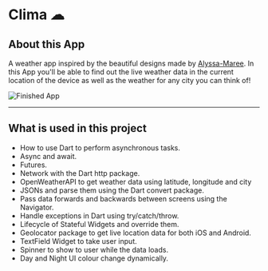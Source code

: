 # Clima ☁


## About this App

A weather app inspired by the beautiful designs made by [Alyssa-Maree](https://dribbble.com/shots/4531602-Weather-App-Concept). In this App you'll be able to find out the live weather data in the current location of the device as well as the weather for any city you can think of!

![Finished App](https://cdn.discordapp.com/attachments/570925361576149001/741356033351483482/20200807_233343.gif)

---

## What is used in this project

- How to use Dart to perform asynchronous tasks.
- Async and await.
- Futures.
- Network with the Dart http package.
- OpenWeatherAPI to get weather data using latitude, longitude and city
- JSONs and parse them using the Dart convert package.
- Pass data forwards and backwards between screens using the Navigator.
- Handle exceptions in Dart using try/catch/throw.
- Lifecycle of Stateful Widgets and override them.
- Geolocator package to get live location data for both iOS and Android.
- TextField Widget to take user input.
- Spinner to show to user while the data loads.
- Day and Night UI colour change dynamically.


